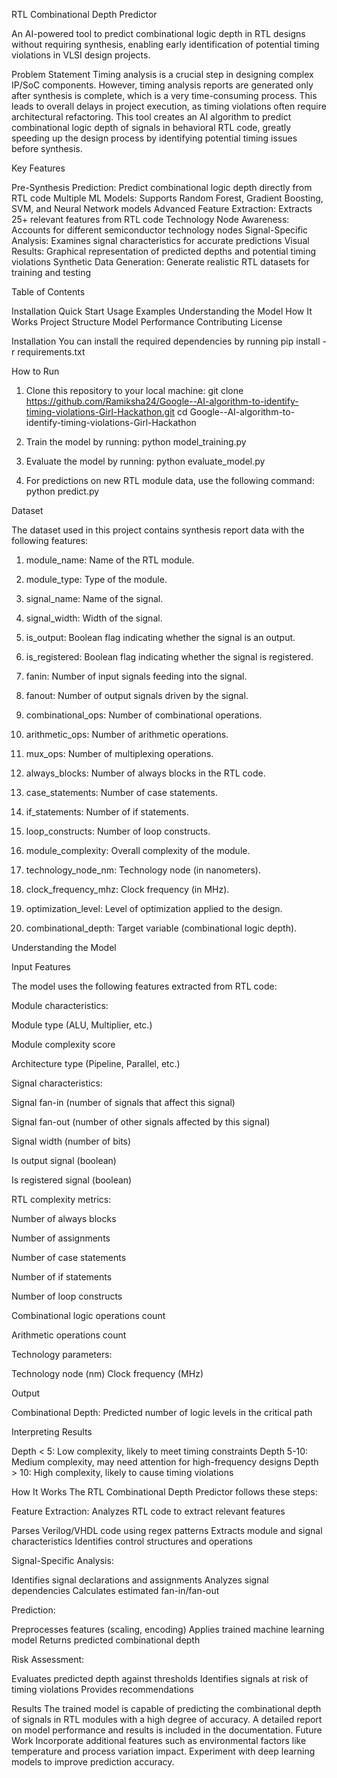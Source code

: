 RTL Combinational Depth Predictor


An AI-powered tool to predict combinational logic depth in RTL designs without requiring synthesis, enabling early identification of potential timing violations in VLSI design projects.

Problem Statement
Timing analysis is a crucial step in designing complex IP/SoC components. However, timing analysis reports are generated only after synthesis is complete, which is a very time-consuming process. This leads to overall delays in project execution, as timing violations often require architectural refactoring.
This tool creates an AI algorithm to predict combinational logic depth of signals in behavioral RTL code, greatly speeding up the design process by identifying potential timing issues before synthesis.

Key Features

Pre-Synthesis Prediction: Predict combinational logic depth directly from RTL code
Multiple ML Models: Supports Random Forest, Gradient Boosting, SVM, and Neural Network models
Advanced Feature Extraction: Extracts 25+ relevant features from RTL code
Technology Node Awareness: Accounts for different semiconductor technology nodes
Signal-Specific Analysis: Examines signal characteristics for accurate predictions
Visual Results: Graphical representation of predicted depths and potential timing violations
Synthetic Data Generation: Generate realistic RTL datasets for training and testing

Table of Contents

Installation
Quick Start
Usage Examples
Understanding the Model
How It Works
Project Structure
Model Performance
Contributing
License

Installation
You can install the required dependencies by running
pip install -r requirements.txt

How to Run

1. Clone this repository to your local machine:
git clone https://github.com/Ramiksha24/Google--AI-algorithm-to-identify-timing-violations-Girl-Hackathon.git
cd Google--AI-algorithm-to-identify-timing-violations-Girl-Hackathon

2. Train the model by running:
python model_training.py

3. Evaluate the model by running:
python evaluate_model.py

4. For predictions on new RTL module data, use the following command:
python predict.py

Dataset


The dataset used in this project contains synthesis report data with the following features:

1. module_name: Name of the RTL module.

2. module_type: Type of the module.

3. signal_name: Name of the signal.

4. signal_width: Width of the signal.

5. is_output: Boolean flag indicating whether the signal is an output.

6. is_registered: Boolean flag indicating whether the signal is registered.

7. fanin: Number of input signals feeding into the signal.

8. fanout: Number of output signals driven by the signal.

9. combinational_ops: Number of combinational operations.

 10. arithmetic_ops: Number of arithmetic operations.

 11. mux_ops: Number of multiplexing operations.

 12. always_blocks: Number of always blocks in the RTL code.

 13. case_statements: Number of case statements.

 14. if_statements: Number of if statements.

 15. loop_constructs: Number of loop constructs.

16. module_complexity: Overall complexity of the module.

 17. technology_node_nm: Technology node (in nanometers).

 18. clock_frequency_mhz: Clock frequency (in MHz).

 19. optimization_level: Level of optimization applied to the design.

 20. combinational_depth: Target variable (combinational logic depth).


Understanding the Model

Input Features

The model uses the following features extracted from RTL code:

Module characteristics:

Module type (ALU, Multiplier, etc.)

Module complexity score

Architecture type (Pipeline, Parallel, etc.)


Signal characteristics:

Signal fan-in (number of signals that affect this signal)

Signal fan-out (number of other signals affected by this signal)

Signal width (number of bits)

Is output signal (boolean)

Is registered signal (boolean)


RTL complexity metrics:

Number of always blocks

Number of assignments

Number of case statements

Number of if statements

Number of loop constructs

Combinational logic operations count

Arithmetic operations count


Technology parameters:

Technology node (nm)
Clock frequency (MHz)

Output

Combinational Depth: Predicted number of logic levels in the critical path

Interpreting Results

Depth < 5: Low complexity, likely to meet timing constraints
Depth 5-10: Medium complexity, may need attention for high-frequency designs
Depth > 10: High complexity, likely to cause timing violations

How It Works
The RTL Combinational Depth Predictor follows these steps:

Feature Extraction: Analyzes RTL code to extract relevant features

Parses Verilog/VHDL code using regex patterns
Extracts module and signal characteristics
Identifies control structures and operations


Signal-Specific Analysis:

Identifies signal declarations and assignments
Analyzes signal dependencies
Calculates estimated fan-in/fan-out


Prediction:

Preprocesses features (scaling, encoding)
Applies trained machine learning model
Returns predicted combinational depth


Risk Assessment:

Evaluates predicted depth against thresholds
Identifies signals at risk of timing violations
Provides recommendations

Results
The trained model is capable of predicting the combinational depth of signals in RTL modules with a high degree of accuracy.
A detailed report on model performance and results is included in the documentation.
Future Work
Incorporate additional features such as environmental factors like temperature and process variation impact.
Experiment with deep learning models to improve prediction accuracy.





